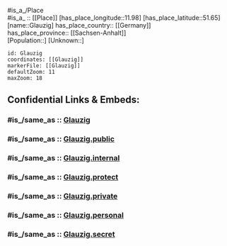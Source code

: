 ﻿---
confidential: public
isDeleted: false
location:
- 51.65
- 11.98
mapmarker: city
mapzoom:
- 7
- 12
SpocWebEntityId: 30471
tags:
- geo/City
type: City
---

#is_a_/Place  
#is_a_ :: [[Place]] 
[has_place_longitude::11.98] 
[has_place_latitude::51.65] 
[name::Glauzig] 
has_place_country:: [[Germany]]  
has_place_province:: [[Sachsen-Anhalt]]  
[Population::] 
[Unknown::] 


```leaflet
id: Glauzig
coordinates: [[Glauzig]] 
markerFile: [[Glauzig]] 
defaultZoom: 11 
maxZoom: 18
```


## Confidential Links & Embeds: 

### #is_/same_as :: [Glauzig](/_Standards/Earth/Continent/Europe/Europe~Central/Germany/Germany~East/Sachsen-Anhalt/counties~SA/Anhalt-Bitterfeld/cities~Bitterfeld/Südliches_Anhalt/City/Glauzig.md) 

### #is_/same_as :: [Glauzig.public](/_public/Earth/Continent/Europe/Europe~Central/Germany/Germany~East/Sachsen-Anhalt/counties~SA/Anhalt-Bitterfeld/cities~Bitterfeld/Südliches_Anhalt/City/Glauzig.public.md) 

### #is_/same_as :: [Glauzig.internal](/_internal/Earth/Continent/Europe/Europe~Central/Germany/Germany~East/Sachsen-Anhalt/counties~SA/Anhalt-Bitterfeld/cities~Bitterfeld/Südliches_Anhalt/City/Glauzig.internal.md) 

### #is_/same_as :: [Glauzig.protect](/_protect/Earth/Continent/Europe/Europe~Central/Germany/Germany~East/Sachsen-Anhalt/counties~SA/Anhalt-Bitterfeld/cities~Bitterfeld/Südliches_Anhalt/City/Glauzig.protect.md) 

### #is_/same_as :: [Glauzig.private](/_private/Earth/Continent/Europe/Europe~Central/Germany/Germany~East/Sachsen-Anhalt/counties~SA/Anhalt-Bitterfeld/cities~Bitterfeld/Südliches_Anhalt/City/Glauzig.private.md) 

### #is_/same_as :: [Glauzig.personal](/_personal/Earth/Continent/Europe/Europe~Central/Germany/Germany~East/Sachsen-Anhalt/counties~SA/Anhalt-Bitterfeld/cities~Bitterfeld/Südliches_Anhalt/City/Glauzig.personal.md) 

### #is_/same_as :: [Glauzig.secret](/_secret/Earth/Continent/Europe/Europe~Central/Germany/Germany~East/Sachsen-Anhalt/counties~SA/Anhalt-Bitterfeld/cities~Bitterfeld/Südliches_Anhalt/City/Glauzig.secret.md)

